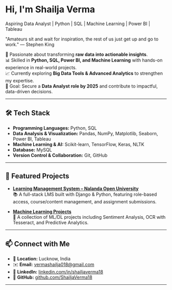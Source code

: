 # Hi, I'm Shailja Verma  
Aspiring Data Analyst | Python | SQL | Machine Learning | Power BI | Tableau

"Amateurs sit and wait for inspiration, the rest of us just get up and go to work." — Stephen King

🎯 Passionate about transforming **raw data into actionable insights**.  
📊 Skilled in **Python, SQL, Power BI, and Machine Learning** with hands-on experience in real-world projects.  
📈 Currently exploring **Big Data Tools & Advanced Analytics** to strengthen my expertise.  
💼 Goal: Secure a **Data Analyst role by 2025** and contribute to impactful, data-driven decisions.  

---

## 🛠 Tech Stack  

- **Programming Languages:** Python, SQL 
- **Data Analysis & Visualization:** Pandas, NumPy, Matplotlib, Seaborn, Power BI, Tableau  
- **Machine Learning & AI:** Scikit-learn, TensorFlow, Keras, NLTK  
- **Database:** MySQL  
- **Version Control & Collaboration:** Git, GitHub  

---

## 📌 Featured Projects  

- **[Learning Management System – Nalanda Open University](https://github.com/ShailjaVerma18/Learning-Management-System-Nalanda-Open-University)**  
  📚 A full-stack LMS built with Django & Python, featuring role-based access, course/content management, and assignment submissions.  

- **[Machine Learning Projects](https://github.com/ShailjaVerma18/Machine-Learning-Projects)**  
  🤖 A collection of ML/DL projects including Sentiment Analysis, OCR with Tesseract, and Predictive Analytics.  

---  

## 📫 Connect with Me  

- 📍 **Location:** Lucknow, India  
- ✉️ **Email:** vermashailja018@gmail.com  
- 💼 **LinkedIn:** [linkedin.com/in/shailjaverma18](https://linkedin.com/in/shailjaverma18)  
- 🐙 **GitHub:** [github.com/ShailjaVerma18](https://github.com/ShailjaVerma18)  

---

